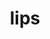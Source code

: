 ---
rank: 2
title: lips
layout: product-item-category
category-image: http://lorempixel.com/360/210/fashion/6
category-header-image: category-header/lips.png
is-promo: true
description: "Lorem ipsum dolor sit amet, consectetur adipiscing elit, sed do eiusmod tempor incididunt ut labore et dolore magna aliqua."
---